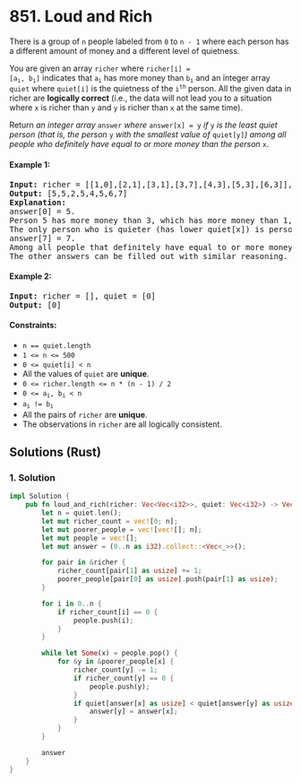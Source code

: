 # 851. Loud and Rich
There is a group of `n` people labeled from `0` to `n - 1` where each person has a different amount of money and a different level of quietness.

You are given an array `richer` where <code>richer[i] = [a<sub>i</sub>, b<sub>i</sub>]</code> indicates that <code>a<sub>i</sub></code> has more money than <code>b<sub>i</sub></code> and an integer array `quiet` where `quiet[i]` is the quietness of the <code>i<sup>th</sup></code> person. All the given data in richer are **logically correct** (i.e., the data will not lead you to a situation where `x` is richer than `y` and `y` is richer than `x` at the same time).

Return *an integer array* `answer` *where* `answer[x] = y` *if* `y` *is the least quiet person (that is, the person* `y` *with the smallest value of* `quiet[y]`*) among all people who definitely have equal to or more money than the person* `x`.

#### Example 1:
<pre>
<strong>Input:</strong> richer = [[1,0],[2,1],[3,1],[3,7],[4,3],[5,3],[6,3]], quiet = [3,2,5,4,6,1,7,0]
<strong>Output:</strong> [5,5,2,5,4,5,6,7]
<strong>Explanation:</strong>
answer[0] = 5.
Person 5 has more money than 3, which has more money than 1, which has more money than 0.
The only person who is quieter (has lower quiet[x]) is person 7, but it is not clear if they have more money than person 0.
answer[7] = 7.
Among all people that definitely have equal to or more money than person 7 (which could be persons 3, 4, 5, 6, or 7), the person who is the quietest (has lower quiet[x]) is person 7.
The other answers can be filled out with similar reasoning.
</pre>

#### Example 2:
<pre>
<strong>Input:</strong> richer = [], quiet = [0]
<strong>Output:</strong> [0]
</pre>

#### Constraints:
* `n == quiet.length`
* `1 <= n <= 500`
* `0 <= quiet[i] < n`
* All the values of `quiet` are **unique**.
* `0 <= richer.length <= n * (n - 1) / 2`
* <code>0 <= a<sub>i</sub>, b<sub>i</sub> < n</code>
* <code>a<sub>i</sub> != b<sub>i</sub></code>
* All the pairs of `richer` are **unique**.
* The observations in `richer` are all logically consistent.

## Solutions (Rust)

### 1. Solution
```Rust
impl Solution {
    pub fn loud_and_rich(richer: Vec<Vec<i32>>, quiet: Vec<i32>) -> Vec<i32> {
        let n = quiet.len();
        let mut richer_count = vec![0; n];
        let mut poorer_people = vec![vec![]; n];
        let mut people = vec![];
        let mut answer = (0..n as i32).collect::<Vec<_>>();

        for pair in &richer {
            richer_count[pair[1] as usize] += 1;
            poorer_people[pair[0] as usize].push(pair[1] as usize);
        }

        for i in 0..n {
            if richer_count[i] == 0 {
                people.push(i);
            }
        }

        while let Some(x) = people.pop() {
            for &y in &poorer_people[x] {
                richer_count[y] -= 1;
                if richer_count[y] == 0 {
                    people.push(y);
                }
                if quiet[answer[x] as usize] < quiet[answer[y] as usize] {
                    answer[y] = answer[x];
                }
            }
        }

        answer
    }
}
```
